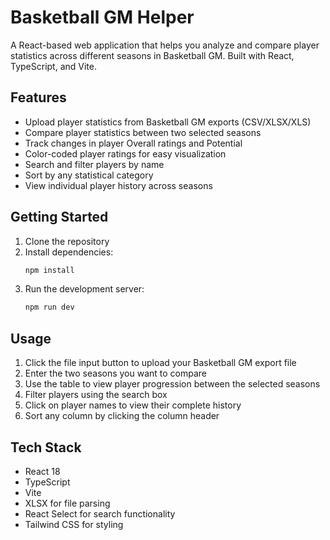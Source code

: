# Basketball GM Helper

A React-based web application that helps you analyze and compare player statistics across different seasons in Basketball GM. Built with React, TypeScript, and Vite.

## Features

- Upload player statistics from Basketball GM exports (CSV/XLSX/XLS)
- Compare player statistics between two selected seasons
- Track changes in player Overall ratings and Potential
- Color-coded player ratings for easy visualization
- Search and filter players by name
- Sort by any statistical category
- View individual player history across seasons

## Getting Started

1. Clone the repository
2. Install dependencies:
   ```bash
   npm install
   ```
3. Run the development server:
   ```bash
   npm run dev
   ```

## Usage

1. Click the file input button to upload your Basketball GM export file
2. Enter the two seasons you want to compare
3. Use the table to view player progression between the selected seasons
4. Filter players using the search box
5. Click on player names to view their complete history
6. Sort any column by clicking the column header

## Tech Stack

- React 18
- TypeScript
- Vite
- XLSX for file parsing
- React Select for search functionality
- Tailwind CSS for styling
